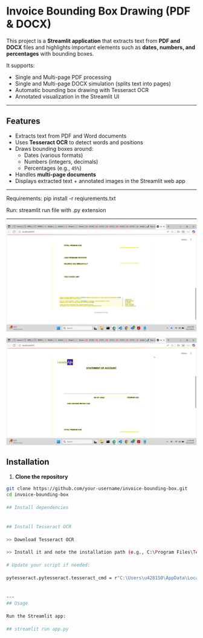 # Invoice Bounding Box Drawing (PDF & DOCX)

This project is a **Streamlit application** that extracts text from **PDF and DOCX** files and highlights important elements such as **dates, numbers, and percentages** with bounding boxes.  

It supports:
-  Single and Multi-page PDF processing  
-  Single and Multi-page DOCX simulation (splits text into pages)  
-  Automatic bounding box drawing with Tesseract OCR  
-  Annotated visualization in the Streamlit UI  

---


## Features

- Extracts text from PDF and Word documents
- Uses **Tesseract OCR** to detect words and positions
- Draws bounding boxes around:
  - Dates (various formats)
  - Numbers (integers, decimals)
  - Percentages (e.g., `45%`)
- Handles **multi-page documents**
- Displays extracted text + annotated images in the Streamlit web app

---


Requirements:
pip install -r reqiurements.txt

Run:
    streamlit run file with .py extension

---
 ![Image Alt](https://github.com/wns-abhishekkum/wns-projects-GenAI/blob/4a6057836326d5aa35a5765cb3b4070435f2dad4/Invoice%20BB%20detection/Screenshot%20(35).png)

 ![Image Alt](https://github.com/wns-abhishekkum/wns-projects-GenAI/blob/4a6057836326d5aa35a5765cb3b4070435f2dad4/Invoice%20BB%20detection/Screenshot%20(34).png)



## Installation

1. **Clone the repository**

```bash
git clone https://github.com/your-username/invoice-bounding-box.git
cd invoice-bounding-box

## Install dependencies


## Install Tesseract OCR

>> Download Tesseract OCR

>> Install it and note the installation path (e.g., C:\Program Files\Tesseract-OCR\tesseract.exe).

# Update your script if needed:

pytesseract.pytesseract.tesseract_cmd = r"C:\Users\u428150\AppData\Local\Programs\Tesseract-OCR\tesseract.exe"


---
## Usage

Run the Streamlit app:

## streamlit run app.py
